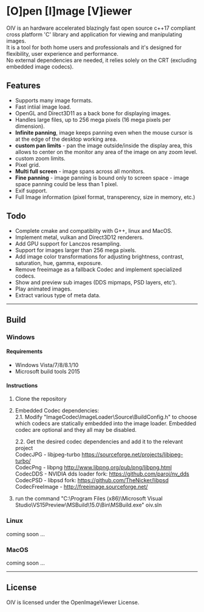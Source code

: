 # [O]pen [I]mage [V]iewer

OIV is an hardware accelerated blazingly fast open source c++17 compliant cross platform 'C' library and application for viewing and manipulating images.  
It is a tool for both home users and professionals and it's designed for flexibility, user experience and performance.  
No external dependencies are needed, it relies solely on the CRT (excluding embedded image codecs).

## Features
* Supports many image formats.
* Fast intiial image load.
* OpenGL and Direct3D11 as a back bone for displaying images.
* Handles large files, up to 256 mega pixels (16 mega pixels per dimension).
* **Infinite panning**, image keeps panning even when the mouse cursor is at the edge of the desktop working area.
* **custom pan limits** - pan the image outside/inside the display area, this allows to center on the monitor any area of the image on any zoom level.
* custom zoom limits. 
* Pixel grid.
* **Multi full screen** - image spans across all monitors.
* **Fine panning** - image panning is bound only to screen space - image space panning could be less than 1 pixel.  
* Exif support.
* Full Image information (pixel format, transperency, size in memory, etc.)

## Todo
* Complete cmake and compatiblity with G++, linux and MacOS.
* Implement metal, vulkan and Direct3D12 renderers.
* Add GPU support for Lanczos resampling.  
* Support for images larger than 256 mega pixels.
* Add image color transformations for adjusting brightness, contrast, saturation, hue, gamma, exposure.
* Remove freeimage as a fallback Codec and implement specialized codecs.
* Show and preview sub images (DDS mipmaps, PSD layers, etc').
* Play animated images.
* Extract various type of meta data.

--------------------------

## Build
### Windows
#### Requirements
* Windows Vista/7/8/8.1/10
* Microsoft build tools 2015

#### Instructions
1. Clone the repository  
2. Embedded Codec dependencies:  
   2.1. Modify "ImageCodec\ImageLoader\Source\BuildConfig.h" to choose which codecs are statically embedded into the image loader. 
   Embedded codec are optional and they all may be disabled.

   2.2. Get the desired codec dependencies and add it to the relevant project  
     CodecJPG - libjpeg-turbo https://sourceforge.net/projects/libjpeg-turbo/  
     CodecPng - libpng http://www.libpng.org/pub/png/libpng.html  
     CodecDDS - NVIDIA dds loader fork: https://github.com/paroj/nv_dds  
     CodecPSD - libpsd fork:  https://github.com/TheNicker/libpsd
     CodecFreeImage - http://freeimage.sourceforge.net/  


3. run the command "C:\Program Files (x86)\Microsoft Visual Studio\VS15Preview\MSBuild\15.0\Bin\MSBuild.exe" oiv.sln

### Linux
coming soon ...

### MacOS
coming soon ...


-----------------------------

## License
OIV is licensed under the OpenImageViewer License.
